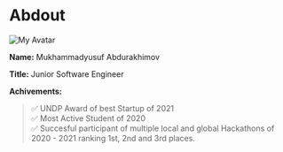 # Abdout

![My Avatar](https://avatars.githubusercontent.com/u/59238478?v=4)

**Name:** Mukhammadyusuf Abdurakhimov

**Title:** Junior Software Engineer

**Achivements:**

> ✅ UNDP Award of best Startup of 2021 <br>
> ✅ Most Active Student of 2020 <br>
> ✅ Succesful participant of multiple local and global Hackathons of 2020 - 2021 ranking 1st, 2nd and 3rd places.
